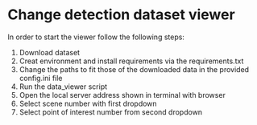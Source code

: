 # Change detection dataset viewer


In order to start the viewer follow the following steps:


1. Download dataset
2. Creat environment and install requirements via the requirements.txt
3. Change the paths to fit those of the downloaded data in the provided config.ini file
4. Run the data_viewer script
5. Open the local server address shown in terminal with browser
6. Select scene number with first dropdown
7. Select point of interest number from second dropdown
